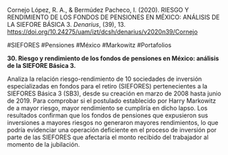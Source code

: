 Cornejo López, R. A., & Bermúdez Pacheco, I. (2020). RIESGO Y RENDIMIENTO DE LOS FONDOS DE PENSIONES EN MÉXICO: ANÁLISIS DE LA SIEFORE BÁSICA 3. _Denarius_, (39), 13. https://doi.org/10.24275/uam/izt/dcsh/denarius/v2020n39/Cornejo

#SIEFORES #Pensiones #México #Markowitz #Portafolios 

**30. Riesgo y rendimiento de los fondos de pensiones en México: análisis de la SIEFORE Básica 3.**

Analiza la relación riesgo-rendimiento de 10 sociedades de inversión especializadas en fondos para el retiro (SIEFORES) pertenecientes a la SIEFORES Básica 3 (SB3), desde su creación en marzo de 2008 hasta junio de 2019. Para comprobar si el postulado establecido por Harry Markowitz de a mayor riesgo, mayor rendimiento se cumpliría en dicho lapso. Los resultados confirman que los fondos de pensiones que expusieron sus inversiones a mayores riesgos no generaron mayores rendimientos, lo que podría evidenciar una operación deficiente en el proceso de inversión por parte de las SIEFORES que afectaría el monto recibido del trabajador al momento de la jubilación.
